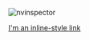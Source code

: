 
![nvinspector](https://i.imgur.com/8tSkrr8.png)

[I'm an inline-style link](https://www.google.com)
